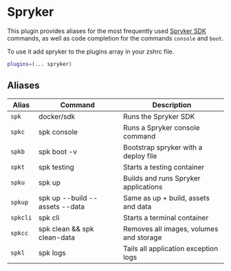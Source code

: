 # Spryker

This plugin provides aliases for the most frequently used [Spryker SDK](https://github.com/spryker-sdk) commands,
as well as code completion for the commands `console` and `boot`.

To use it add spryker to the plugins array in your zshrc file.

```bash
plugins=(... spryker)
```

## Aliases

| Alias     | Command                        | Description                             |
|-----------|--------------------------------|-----------------------------------------|
| `spk`     | docker/sdk                     | Runs the Spryker SDK                    |
| `spkc`    | spk console                    | Runs a Spryker console command          |
| `spkb`    | spk boot -v                    | Bootstrap spryker with a deploy file    |
| `spkt`    | spk testing                    | Starts a testing container              |
| `spku`    | spk up                         | Builds and runs Spryker applications    |
| `spkup`   | spk up --build --assets --data | Same as up + build, assets and data     |
| `spkcli`  | spk cli                        | Starts a terminal container             |
| `spkcc`   | spk clean && spk clean-data    | Removes all images, volumes and storage |
| `spkl`    | spk logs                       | Tails all application exception logs    |
